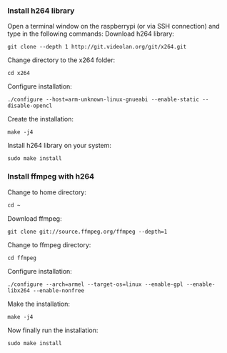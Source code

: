 ### Install h264 library

Open a terminal window on the raspberrypi (or via SSH connection) and type in the following commands:
Download h264 library: 
```
git clone --depth 1 http://git.videolan.org/git/x264.git
```
Change directory to the x264 folder: 
```
cd x264
```
Configure installation: 
```
./configure --host=arm-unknown-linux-gnueabi --enable-static --disable-opencl
```
Create the installation: 
```
make -j4
```
Install h264 library on your system: 
```
sudo make install
```

### Install ffmpeg with h264

Change to home directory: 
```
cd ~
```
Download ffmpeg: 
```
git clone git://source.ffmpeg.org/ffmpeg --depth=1
```
Change to ffmpeg directory: 
```
cd ffmpeg
```
Configure installation: 
```
./configure --arch=armel --target-os=linux --enable-gpl --enable-libx264 --enable-nonfree
```
Make the installation: 
```
make -j4  
```
Now finally run the installation: 
```
sudo make install
```
